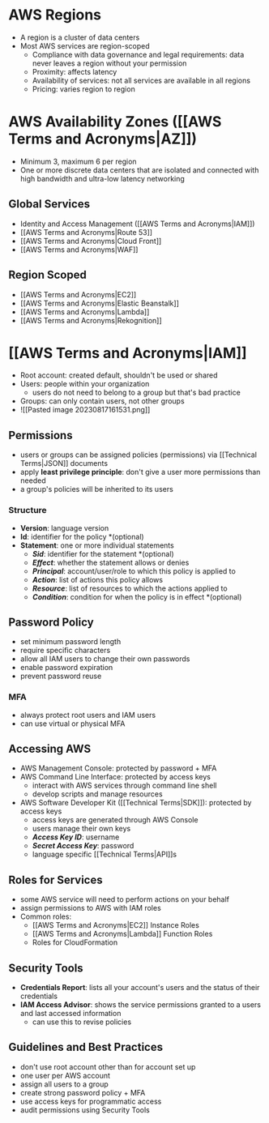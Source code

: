 # AWS Regions
- A region is a cluster of data centers
- Most AWS services are region-scoped
	- Compliance with data governance and legal requirements: data never leaves a region without your permission
	- Proximity: affects latency
	- Availability of services: not all services are available in all regions
	- Pricing: varies region to region

# AWS Availability Zones ([[AWS Terms and Acronyms|AZ]])
- Minimum 3, maximum 6 per region
- One or more discrete data centers that are isolated and connected with high bandwidth and ultra-low latency networking
## Global Services
- Identity and Access Management ([[AWS Terms and Acronyms|IAM]])
- [[AWS Terms and Acronyms|Route 53]]
- [[AWS Terms and Acronyms|Cloud Front]]
- [[AWS Terms and Acronyms|WAF]]

## Region Scoped
- [[AWS Terms and Acronyms|EC2]]
- [[AWS Terms and Acronyms|Elastic Beanstalk]]
- [[AWS Terms and Acronyms|Lambda]]
- [[AWS Terms and Acronyms|Rekognition]]

# [[AWS Terms and Acronyms|IAM]]
- Root account: created default, shouldn't be used or shared
- Users: people within your organization
	- users do not need to belong to a group but that's bad practice
- Groups: can only contain users, not other groups
- ![[Pasted image 20230817161531.png]]
## Permissions
- users or groups can be assigned policies (permissions) via [[Technical Terms|JSON]] documents
- apply **least privilege principle**: don't give a user more permissions than needed
- a group's policies will be inherited to its users
### Structure
- **Version**: language version
- **Id**: identifier for the policy *(optional)
- **Statement**: one or more individual statements
	- ***Sid***: identifier for the statement *(optional)
	- ***Effect***: whether the statement allows or denies
	- ***Principal***: account/user/role to which this policy is applied to
	- ***Action***: list of actions this policy allows
	- ***Resource***: list of resources to which the actions applied to
	- ***Condition***: condition for when the policy is in effect *(optional)

## Password Policy
- set minimum password length
- require specific characters
- allow all IAM users to change their own passwords
- enable password expiration
- prevent password reuse
### MFA
- always protect root users and IAM users
- can use virtual or physical MFA

## Accessing AWS
- AWS Management Console: protected by password + MFA
- AWS Command Line Interface: protected by access keys
	- interact with AWS services through command line shell
	- develop scripts and manage resources
- AWS Software Developer Kit ([[Technical Terms|SDK]]): protected by access keys
	- access keys are generated through AWS Console
	- users manage their own keys
	- ***Access Key ID***: username
	- ***Secret Access Key***: password
	- language specific [[Technical Terms|API]]s

## Roles for Services
- some AWS service will need to perform actions on your behalf
- assign permissions to AWS with IAM roles
- Common roles:
	- [[AWS Terms and Acronyms|EC2]] Instance Roles
	- [[AWS Terms and Acronyms|Lambda]] Function Roles
	- Roles for CloudFormation

## Security Tools
- **Credentials Report**: lists all your account's users and the status of their credentials
- **IAM Access Advisor**: shows the service permissions granted to a users and last accessed information
	- can use this to revise policies

## Guidelines and Best Practices
- don't use root account other than for account set up
- one user per AWS account
- assign all users to a group
- create strong password policy + MFA
- use access keys for programmatic access
- audit permissions using Security Tools

